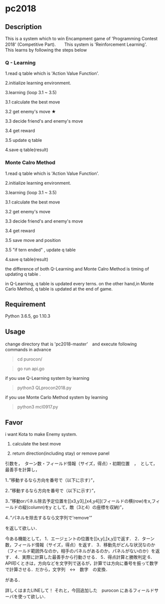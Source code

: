 pc2018
====
## Description
This is a system which to win Encampment game of 'Programming Contest 2018' (Competitive Part).　　This system is 'Reinforcement Learning'.　　This learns by following the steps below
### Q - Learning

1.read q table which is 'Action Value Function'.

2.initialize learning environment.

3.learning (loop 3.1 ~ 3.5)

  3.1 calculate the best move
  
  3.2 get enemy's move  ★
  
  3.3 decide friend's and enemy's move 
  
  3.4 get reward
  
  3.5 update q table
  
4.save q table(result)

### Monte Calro Method

1.read q table which is 'Action Value Function'.

2.initialize learning environment.

3.learning (loop 3.1 ~ 3.5)

  3.1 calculate the best move
  
  3.2 get enemy's move
  
  3.3 decide friend's and enemy's move 
  
  3.4 get reward
  
  3.5 save move and position
  
  3.5 "if tern ended" , update q table
  
4.save q table(result)


the difference of both Q-Learning and Monte Calro Method is timing of updating q table .

in Q-Learning, q table is updated every terns.
on the other hand,in Monte Carlo Method, q table is updated at the end of game.


## Requirement
Python 3.6.5, go 1.10.3

## Usage
change directory that is 'pc2018-master'　and execute following commands in advance
> cd purocon/

> go run api.go

if you use Q-Learning system by learning 
> python3 QLprocon2018.py

if you use Monte Carlo Method system by learning
> python3 mcl0917.py

## Favor
i want Kota to make Enemy system.

1. calculate the best move

2. return direction(including stay) or remove panel 

引数を，　ターン数・フィールド情報（サイズ，得点）・初期位置　，　として，最善手を計算し，

1．”移動するなら方向を番号で（以下に示す）”，

2．”移動するなら方向を番号で（以下に示す）”，

3．”移動orパネル除去予定位置を[[x3,y3],[x4,y4]](フィールドの横(row)をx,フィールドの縦(column)をy として，敵（3と4）の座標を収納)”，

4．”パネルを除去するなら文字列で'remove'”

を返して欲しい．

今ある機能として，
1．エージェントの位置を[[x,y],[x,y]]で返す．
2．ターン数，フィールド情報（サイズ，得点）を返す．
3．移動先がどんな状況なのか（フィールド範囲外なのか，相手のパネルがあるのか，パネルがないのか）を返す．
4．実際に計算した最善手から行動させる．
5．得点計算と勝敗判定
6．API叩くときは，方向などを文字列で送るが，計算では方向に番号を振って数字で計算させる．だから，文字列　↔︎　数字　の変換．

がある．

詳しくはまたLINEして！
それと，今回追加した　purocon にあるフィールドサーバを使って欲しい．
